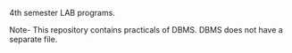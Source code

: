  4th semester LAB programs.
 
 Note- This repository contains practicals of DBMS. DBMS does not have a separate file.
